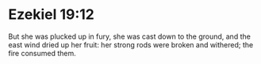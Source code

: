 # Ezekiel 19:12

But she was plucked up in fury, she was cast down to the ground, and the east wind dried up her fruit: her strong rods were broken and withered; the fire consumed them.